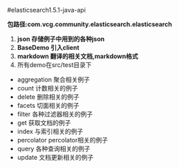 #elasticsearch1.5.1-java-api

**包路径:com.vcg.community.elasticsearch.elasticsearch**

 1.  **json 存储例子中用到的各种json**
 2. **BaseDemo  引入client**
 2. **markdown 翻译的相关文档,markdown格式**
 4. 所有demo在src/test目录下

 - aggregation 
 聚合相关例子
 - count 
 计数相关的例子
 - delete 
 删除相关的例子
 - facets
 切面相关的例子
 - filter
  各种过滤器相关的例子
 - get
  获取文档的例子
  - index
    与索引相关的例子
 - percolator
  percolator相关的例子
 - query
  各种查询相关的例子
 - update
  文档更新相关的例子
  
  
 

